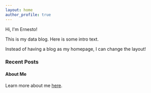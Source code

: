 ```yaml
---
layout: home
author_profile: true
---
```



Hi, I'm Ernesto! 

This is my data blog. Here is some intro text. 

Instead of having a blog as my homepage, I can change the layout!

### Recent Posts


#### About Me
Learn more about me [here](/about/).


